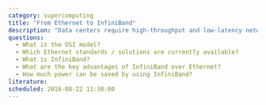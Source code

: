 ```yaml
---
category: supercomputing
title: "From Ethernet to InfiniBand"
description: "Data centers require high-throughput and low-latency network connections. This talk compares the ordinary Ethernet solution to InfiniBand."
questions:
  - What is the OSI model?
  - Which Ethernet standards / solutions are currently available?
  - What is InfiniBand?
  - What are the key advantages of InfiniBand over Ethernet?
  - How much power can be saved by using InfiniBand?
literature:
scheduled: 2016-08-22 11:30:00
---
```

